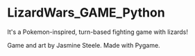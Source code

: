 # LizardWars_GAME_Python

It's a Pokemon-inspired, turn-based fighting game with lizards!

Game and art by Jasmine Steele. Made with Pygame.

